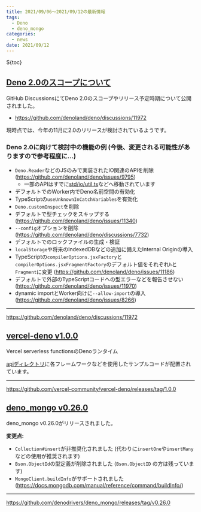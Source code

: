 ```yaml
---
title: 2021/09/06〜2021/09/12の最新情報
tags:
  - Deno
  - deno_mongo
categories:
  - news
date: 2021/09/12
---
```


${toc}

## [Deno 2.0のスコープについて](https://github.com/denoland/deno/discussions/11972)

GitHub DiscussionsにてDeno 2.0のスコープやリリース予定時期について公開されました。

- https://github.com/denoland/deno/discussions/11972

現時点では、今年の11月に2.0のリリースが検討されているようです。

### Deno 2.0に向けて検討中の機能の例 (今後、変更される可能性がありますので参考程度に...)

- `Deno.Reader`などのJSのみで実装されたIO関連のAPIを削除(https://github.com/denoland/deno/issues/9795)
  - 一部のAPIはすでに[std/io/util.ts](https://deno.land/std@0.106.0/io/util.ts)などへ移動されています
- デフォルトでのWorker内でDeno名前空間の有効化
- TypeScriptの`useUnknownInCatchVariables`を有効化
- `Deno.customInspect`を削除
- デフォルトで型チェックをスキップする(https://github.com/denoland/deno/issues/11340)
- `--config`オプションを削除 (https://github.com/denoland/deno/discussions/7732)
- デフォルトでのロックファイルの生成・検証
- `localStorage`や将来のIndexedDBなどの追加に備えたInternal Originの導入
- TypeScriptの`compilerOptions.jsxFactory`と`compilerOptions.jsxFragmentFactory`のデフォルト値をそれぞれ`h`と `Fragment`に変更 (https://github.com/denoland/deno/issues/11186)
- デフォルトで外部のTypeScriptコードへの型エラーなどを報告させない (https://github.com/denoland/deno/issues/11970)
- dynamic importとWorker向けに`--allow-import`の導入 (https://github.com/denoland/deno/issues/8266)

---

https://github.com/denoland/deno/discussions/11972

## [vercel-deno v1.0.0](https://github.com/vercel-community/vercel-deno/releases/tag/1.0.0)

Vercel serverless functionsのDenoランタイム

[apiディレクトリ](https://github.com/vercel-community/deno/tree/1.0.0/api)に各フレームワークなどを使用したサンプルコードが配置されています。

---

https://github.com/vercel-community/vercel-deno/releases/tag/1.0.0

## [deno_mongo v0.26.0](https://github.com/denodrivers/deno_mongo/releases/tag/v0.26.0)

deno_mongo v0.26.0がリリースされました。

**変更点:**

- `Collection#insert`が非推奨化されました (代わりに`insertOne`や`insertMany`などの使用が推奨されます)
- `Bson.ObjectId`の型定義が削除されました (`Bson.ObjectID` の方は残っています)
- `MongoClient.buildInfo`がサポートされました (https://docs.mongodb.com/manual/reference/command/buildInfo/)

---

https://github.com/denodrivers/deno_mongo/releases/tag/v0.26.0
